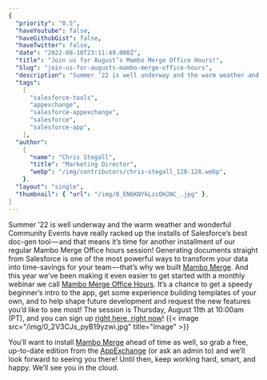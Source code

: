 ```yaml
---
{
  "priority": "0.5",
  "haveYoutube": false,
  "haveGithubGist": false,
  "haveTwitter": false,
  "date": "2022-08-10T23:11:49.000Z",
  "title": "Join us for August’s Mambo Merge Office Hours!",
  "Slug": "join-us-for-augusts-mambo-merge-office-hours",
  "description": "Summer ’22 is well underway and the warm weather and wonderful Community Events have really racked up the installs of Salesforce’s best doc-gen tool — and that means it’s time for another installment of our regular Mambo Merge Office hours session!.",
  "tags":
    [
      "salesforce-tools",
      "appexchange",
      "salesforce-appexchange",
      "salesforce",
      "salesforce-app",
    ],
  "author":
    {
      "name": "Chris Stegall",
      "title": "Marketing Director",
      "webp": "/img/contributors/chris-stegall_128-128.webp",
    },
  "layout": "single",
  "thumbnail": { "url": "/img/0_EN6KNYkLzcOHJNC_.jpg" },
}
---
```


Summer ’22 is well underway and the warm weather and wonderful Community Events have really racked up the installs of Salesforce’s best doc-gen tool — and that means it’s time for another installment of our regular Mambo Merge Office hours session!
Generating documents straight from Salesforce is one of the most powerful ways to transform your data into time-savings for your team — that’s why we built [Mambo Merge](https://appexchange.salesforce.com/appxListingDetail?listingId=a0N3u00000MBinOEAT). And this year we’ve been making it even easier to get started with a monthly webinar we call [Mambo Merge Office Hours](https://events.mkpartners.com/MamboMergeOfficeHours).
It’s a chance to get a speedy beginner’s intro to the app, get some experience building templates of your own, and to help shape future development and request the new features you’d like to see most!
The session is Thursday, August 11th at 10:00am (PT), and you can sign up [right here, right now](https://events.mkpartners.com/MamboMergeOfficeHours)!
{{< image src="/img/0_2V3CJs_pyB19yzwi.jpg" title="Image" >}}

You’ll want to install [Mambo Merge](https://appexchange.salesforce.com/appxListingDetail?listingId=a0N3u00000MBinOEAT) ahead of time as well, so grab a free, up-to-date edition from the [AppExchange](https://appexchange.salesforce.com/appxListingDetail?listingId=a0N3u00000MBinOEAT) (or ask an admin to) and we’ll look forward to seeing you there!
Until then, keep working hard, smart, and happy. We’ll see you in the cloud.
